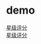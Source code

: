 # demo
[星级评分](https://ammmong123.github.io/demo/星级评分/)  
[星级评分](https://ammmong123.github.io/demo/startime/)
